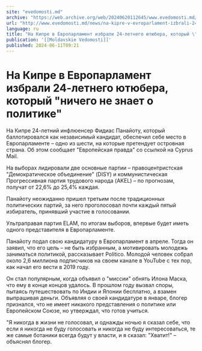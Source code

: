 ```yaml
---
site: "evedomosti.md"
archive: "https://web.archive.org/web/20240620112645/www.evedomosti.md/news/na-kipre-v-evroparlament-izbrali-24-letnego-yutyubera-kotory"
url: "http://www.evedomosti.md/news/na-kipre-v-evroparlament-izbrali-24-letnego-yutyubera-kotory"
language: ru
title: "На Кипре в Европарламент избрали 24-летнего ютюбера, который \"ничего не знает о политике\""
publication: '[[Moldavskie Vedomosti]]'
published: 2024-06-11T09:21
---
```


# На Кипре в Европарламент избрали 24-летнего ютюбера, который "ничего не знает о политике"

На Кипре 24-летний инфлюенсер Фидиас Панайоту, который баллотировался как независимый кандидат, обеспечил себе место в Европарламенте – одно из шести, на которые претендует островная страна. Об этом сообщает "Европейская правда" со ссылкой на Cyprus Mail.

На выборах лидировали две основные партии – правоцентристская "Демократическое объединение" (DISY) и коммунистическая Прогрессивная партия трудового народа (AKEL) – по прогнозам, получат от 22,6% до 25,4% каждая.

Панайоту неожиданно пришел третьим после традиционных политических партий, за него проголосовал почти каждый пятый избиратель, принявший участие в голосовании.

Ультраправая партия ELAM, по итогам выборов, впервые будет иметь одного представителя в Европарламенте.

Панайоту подал свою кандидатуру в Европарламент в апреле. Тогда он заявил, что его цель – не быть избранным, а мотивировать молодежь заниматься политикой, рассказывает Politico. Молодой человек собрал около 2,6 миллиона подписчиков на своем канале в YouTube с тех пор, как начал его вести в 2019 году.

Он стал популярным, когда объявил о "миссии" обнять Илона Маска, что ему в конце концов удалось. В прошлом году вызвал споры, пытаясь путешествовать по Индии и Японии бесплатно, а взамен выпрашивая деньги. Объявляя о своей кандидатуре в январе, блогер признался, что не имеет никакого представления о политике или Европейском Союзе, но утверждал, что готов учиться.

"Я никогда в жизни не голосовал, и однажды ночью я сказал себе, что если я никогда не буду голосовать и никогда не буду интересоваться, те же самые ботаники всегда будут у власти, и я сказал: "Хватит!" – объяснял блогер.